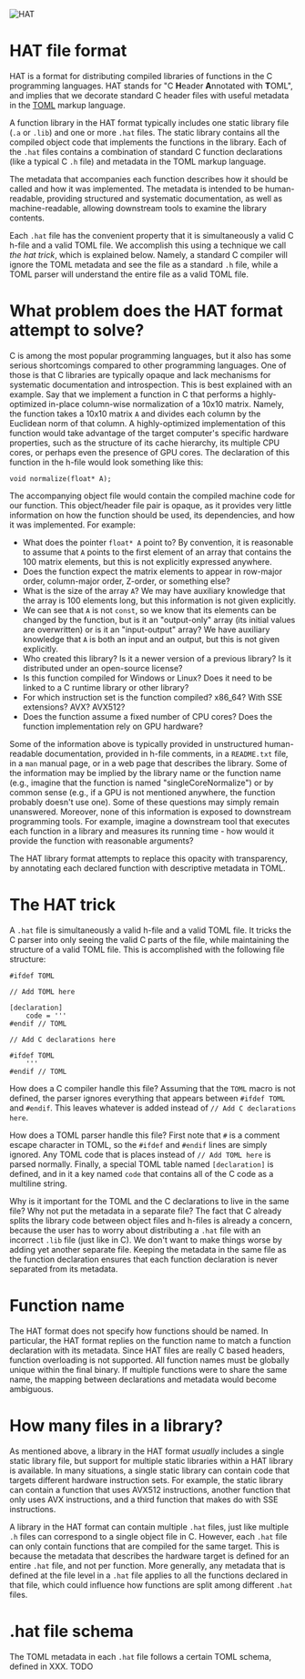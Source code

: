 ![HAT](https://upload.wikimedia.org/wikipedia/commons/8/80/Crystal_Project_wizard.png)

# HAT file format

HAT is a format for distributing compiled libraries of functions in the C programming languages. HAT stands for "C **H**eader **A**nnotated with **T**OML", and implies that we decorate standard C header files with useful metadata in the [TOML](https://toml.io/) markup language. 

A function library in the HAT format typically includes one static library file (`.a` or `.lib`) and one or more `.hat` files. The static library contains all the compiled object code that implements the functions in the library. Each of the `.hat` files contains a combination of standard C function declarations (like a typical C `.h` file) and metadata in the TOML markup language. 

The metadata that accompanies each function describes how it should be called and how it was implemented. The metadata is intended to be human-readable, providing structured and systematic documentation, as well as machine-readable, allowing downstream tools to examine the library contents. 

Each `.hat` file has the convenient property that it is simultaneously a valid C h-file and a valid TOML file. We accomplish this using a technique we call *the hat trick*, which is explained below. Namely, a standard C compiler will ignore the TOML metadata and see the file as a standard `.h` file, while a TOML parser will understand the entire file as a valid TOML file.

# What problem does the HAT format attempt to solve? 

C is among the most popular programming languages, but it also has some serious shortcomings compared to other programming languages. One of those is that C libraries are typically opaque and lack mechanisms for systematic documentation and introspection. This is best explained with an example. Say that we implement a function in C that performs a highly-optimized in-place column-wise normalization of a 10x10 matrix. Namely, the function takes a 10x10 matrix `A` and divides each column by the Euclidean norm of that column. A highly-optimized implementation of this function would take advantage of the target computer's specific hardware properties, such as the structure of its cache hierarchy, its multiple CPU cores, or perhaps even the presence of GPU cores. The declaration of this function in the h-file would look something like this:
```
void normalize(float* A);
```
The accompanying object file would contain the compiled machine code for our function. This object/header file pair is opaque, as it provides very little information on how the function should be used, its dependencies, and how it was implemented. For example:

* What does the pointer `float* A` point to? By convention, it is reasonable to assume that `A` points to the first element of an array that contains the 100 matrix elements, but this is not explicitly expressed anywhere.
* Does the function expect the matrix elements to appear in row-major order, column-major order, Z-order, or something else?
* What is the size of the array `A`? We may have auxiliary knowledge that the array is 100 elements long, but this information is not given explicitly. 
* We can see that `A` is not `const`, so we know that its elements can be changed by the function, but is it an "output-only" array (its initial values are overwritten) or is it an "input-output" array? We have auxiliary knowledge that `A` is both an input and an output, but this is not given explicitly. 
* Who created this library? Is it a newer version of a previous library? Is it distributed under an open-source license?
* Is this function compiled for Windows or Linux? Does it need to be linked to a C runtime library or other library?
* For which instruction set is the function compiled? x86_64? With SSE extensions? AVX? AVX512?
* Does the function assume a fixed number of CPU cores? Does the function implementation rely on GPU hardware?

Some of the information above is typically provided in unstructured human-readable documentation, provided in h-file comments, in a `README.txt` file, in a `man` manual page, or in a web page that describes the library. Some of the information may be implied by the library name or the function name (e.g., imagine that the function is named "singleCoreNormalize") or by common sense (e.g., if a GPU is not mentioned anywhere, the function probably doesn't use one). Some of these questions may simply remain unanswered. Moreover, none of this information is exposed to downstream programming tools. For example, imagine a downstream tool that executes each function in a library and measures its running time - how would it provide the function with reasonable arguments?

The HAT library format attempts to replace this opacity with transparency, by annotating each declared function with descriptive metadata in TOML.

# The HAT trick

A `.hat` file is simultaneously a valid h-file and a valid TOML file. It tricks the C parser into only seeing the valid C parts of the file, while maintaining the structure of a valid TOML file. This is accomplished with the following file structure:
```
#ifdef TOML

// Add TOML here

[declaration]
    code = '''
#endif // TOML

// Add C declarations here

#ifdef TOML
    '''
#endif // TOML
```

How does a C compiler handle this file? Assuming that the `TOML` macro is not defined, the parser ignores everything that appears between `#ifdef TOML` and `#endif`. This leaves whatever is added instead of `// Add C declarations here`. 

How does a TOML parser handle this file? First note that `#` is a comment escape character in TOML, so the `#ifdef` and `#endif` lines are simply ignored. Any TOML code that is places instead of `// Add TOML here` is parsed normally. Finally, a special TOML table named `[declaration]` is defined, and in it a key named `code` that contains all of the C code as a multiline string.

Why is it important for the TOML and the C declarations to live in the same file? Why not put the metadata in a separate file? The fact that C already splits the library code between object files and h-files is already a concern, because the user has to worry about distributing a `.hat` file with an incorrect `.lib` file (just like in C). We don't want to make things worse by adding yet another separate file. Keeping the metadata in the same file as the function declaration ensures that each function declaration is never separated from its metadata. 

# Function name

The HAT format does not specify how functions should be named. In particular, the HAT format replies on the function name to match a function declaration with its metadata. Since HAT files are really C based headers, function overloading is not supported. All function names must be globally unique within the final binary. If multiple functions were to share the same name, the mapping between declarations and metadata would become ambiguous. 

# How many files in a library?

As mentioned above, a library in the HAT format *usually* includes a single static library file, but support for multiple static libraries within a HAT library is available. In many situations, a single static library can contain code that targets different hardware instruction sets. For example, the static library can contain a function that uses AVX512 instructions, another function that only uses AVX instructions, and a third function that makes do with SSE instructions.

A library in the HAT format can contain multiple `.hat` files, just like multiple `.h` files can correspond to a single object file in C. However, each `.hat` file can only contain functions that are compiled for the same target. This is because the metadata that describes the hardware target is defined for an entire `.hat` file, and not per function. More generally, any metadata that is defined at the file level in a `.hat` file applies to all the functions declared in that file, which could influence how functions are split among different `.hat` files.

# .hat file schema

The TOML metadata in each `.hat` file follows a certain TOML schema, defined in XXX. TODO
